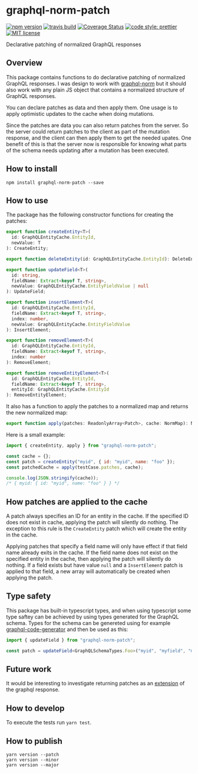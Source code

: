 # graphql-norm-patch

[![npm version][version-image]][version-url]
[![travis build][travis-image]][travis-url]
[![Coverage Status][codecov-image]][codecov-url]
[![code style: prettier][prettier-image]][prettier-url]
[![MIT license][license-image]][license-url]

Declarative patching of normalized GraphQL responses

## Overview

This package contains functions to do declarative patching of normalized GraphQL responses. I was design to work with [graphql-norm](https://www.npmjs.com/package/graphql-norm) but it should also work with any plain JS object that contains a normalized structure of GraphQL responses.

You can declare patches as data and then apply them. One usage is to apply optimistic updates to the cache when doing mutations.

Since the patches are data you can also return patches from the server. So the server could return patches to the client as part of the mutation response, and the client can then apply them to get the needed upates. One benefit of this is that the server now is responsible for knowing what parts of the schema needs updating after a mutation has been executed.

## How to install

```
npm install graphql-norm-patch --save
```

## How to use

The package has the following constructor functions for creating the patches:

```ts
export function createEntity<T>(
  id: GraphQLEntityCache.EntityId,
  newValue: T
): CreateEntity;

export function deleteEntity(id: GraphQLEntityCache.EntityId): DeleteEntity;

export function updateField<T>(
  id: string,
  fieldName: Extract<keyof T, string>,
  newValue: GraphQLEntityCache.EntityFieldValue | null
): UpdateField;

export function insertElement<T>(
  id: GraphQLEntityCache.EntityId,
  fieldName: Extract<keyof T, string>,
  index: number,
  newValue: GraphQLEntityCache.EntityFieldValue
): InsertElement;

export function removeElement<T>(
  id: GraphQLEntityCache.EntityId,
  fieldName: Extract<keyof T, string>,
  index: number
): RemoveElement;

export function removeEntityElement<T>(
  id: GraphQLEntityCache.EntityId,
  fieldName: Extract<keyof T, string>,
  entityId: GraphQLEntityCache.EntityId
): RemoveEntityElement;
```

It also has a function to apply the patches to a normalized map and returns the new normalized map:

```ts
export function apply(patches: ReadonlyArray<Patch>, cache: NormMap): NormMap;
```

Here is a small example:

```js
import { createEntity, apply } from "graphql-norm-patch";

const cache = {};
const patch = createEntity("myid", { id: "myid", name: "foo" });
const patchedCache = apply(testCase.patches, cache);

console.log(JSON.stringify(cache));
/* { myid: { id: "myid", name: "foo" } } */
```

## How patches are applied to the cache

A patch always specifies an ID for an entity in the cache. If the specified ID does not exist in cache, applying the patch will silently do nothing. The exception to this rule is the `CreateEntity` patch which will create the entity in the cache.

Applying patches that specify a field name will only have effect if that field name already exits in the cache. If the field name does not exist on the specified entity in the cache, then applying the patch will silently do nothing. If a field exists but have value `null` and a `InsertElement` patch is applied to that field, a new array will automatically be created when applying the patch.

## Type safety

This package has built-in typescript types, and when using typescript some type saftey can be achieved by using types generated for the GraphQL schema. Types for the schema can be genereted using for example [graphql-code-generator](https://www.npmjs.com/package/graphql-code-generator) and then be used as this:

```ts
import { updateField } from "graphql-norm-patch";

const patch = updateField<GraphQLSchemaTypes.Foo>("myid", "myfield", "myvalue");
```

## Future work

It would be interesting to investigate returning patches as an [extension](http://facebook.github.io/graphql/June2018/#sec-Response-Format) of the graphql response.

## How to develop

To execute the tests run `yarn test`.

## How to publish

```
yarn version --patch
yarn version --minor
yarn version --major
```

[version-image]: https://img.shields.io/npm/v/graphql-norm-patch.svg?style=flat
[version-url]: https://www.npmjs.com/package/graphql-norm-patch
[travis-image]: https://travis-ci.com/dividab/graphql-norm-patch.svg?branch=master&style=flat
[travis-url]: https://travis-ci.com/dividab/graphql-norm-patch
[codecov-image]: https://codecov.io/gh/dividab/graphql-norm-patch/branch/master/graph/badge.svg
[codecov-url]: https://codecov.io/gh/dividab/graphql-norm-patch
[license-image]: https://img.shields.io/github/license/dividab/graphql-norm-patch.svg?style=flat
[license-url]: https://opensource.org/licenses/MIT
[prettier-image]: https://img.shields.io/badge/code_style-prettier-ff69b4.svg?style=flat
[prettier-url]: https://github.com/prettier/prettier
